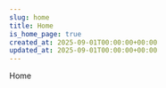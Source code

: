 ```yaml
---
slug: home
title: Home
is_home_page: true
created_at: 2025-09-01T00:00:00+00:00
updated_at: 2025-09-01T00:00:00+00:00
---
```


Home
